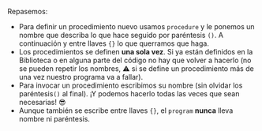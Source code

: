 Repasemos:

- Para definir un procedimiento nuevo usamos `procedure` y le ponemos un nombre que describa lo que hace seguido por paréntesis `()`. A continuación y entre llaves `{}` lo que querramos que haga. 
- Los procedimientos se definen **una sola vez**. Si ya están definidos en la Biblioteca o en alguna parte del código no hay que volver a hacerlo (no se pueden repetir los nombres, :warning: si se define un procedimiento más de una vez nuestro programa va a fallar).
- Para invocar un procedimiento escribimos su nombre (sin olvidar los paréntesis`()` al final). ¡Y podemos hacerlo todas las veces que sean necesarias! :sunglasses:
- Aunque también se escribe entre llaves `{}`, el `program` **nunca** lleva nombre ni paréntesis.